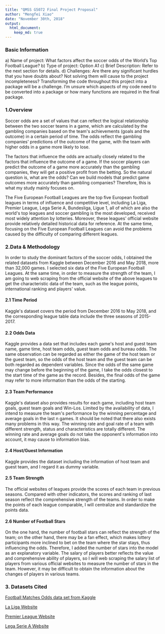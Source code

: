 ```yaml
---
title: "QMSS G5072 Final Project Proposal"
author: "Mengfei Xiao"
date: "November 30th, 2018"
output: 
  html_document:
    keep_md: true
---
```




### Basic Information
a) Name of project: What factors affect the soccer odds of the World’s Top Football League?
b) Type of project: Option A1
c) Brief Description: Refer to the next section for details.
d) Challenges: 
Are there any significant hurdles that you have doubts about? 
Not solving them will cause to the project incompleteness? 
Transforming the code throughout this project into a package will be a challenge. 
I’m unsure which aspects of my code need to be converted into a package or how many functions are required in the final package. 



### 1.Overview
Soccer odds are a set of values that can reflect the logical relationship between the two soccer teams in a game, which are calculated by the gambling companies based on the team's achievements (goals and the outcome) in a certain period of time. The odds reflect the gambling companies' predictions of the outcome of the game, with the team with higher odds in a game more likely to lose.

The factors that influence the odds are actually closely related to the factors that influence the outcome of a game. If the soccer players can predict the outcome of a game more accurately than the gambling companies, they will get a positive profit from the betting. So the natural question is, what are the odds? Can we build models that predict game outcomes more accurately than gambling companies? Therefore, this is what my study mainly focuses on.

The Five European Football Leagues are the top five European football leagues in terms of influence and competitive level, including La Liga, Premier League, Lega Serie A, Bundesliga, Ligue 1, all of which are also the world's top leagues and soccer gambling is the most developed, received most widely attention by lotteries. Moreover, these leagues' official website provide relatively detailed historical data for reference. At the same time, focusing on the Five European Football Leagues can avoid the problems caused by the difficulty of comparing different leagues.



### 2.Data & Methodology
In order to study the dominant factors of the soccer odds, I obtained the related datasets from Kaggle between December 2016 and May 2018, more than 32,000 games. I selected six data of the Five European Football Leagues. At the same time, in order to measure the strength of the team, I am going to web scraping from the official website of the above leagues to get the characteristic data of the team, such as the league points, international ranking and players' value.

#### 2.1 Time Period
Kaggle's dataset covers the period from December 2016 to May 2018, and the corresponding league table data include the three seasons of 2015-2017.


#### 2.2 Odds Data
Kaggle provides a data set that includes each game's host and guest team name, game time, host team odds, guest team odds and bureau odds. The same observation can be regarded as either the game of the host team or the guest team, so the odds of the host team and the guest team can be both regarded as dependent variables. Since the odds of the same game may change before the beginning of the game, I take the odds closest to the start time of the game as the record. Besides, the final odds of the game may refer to more information than the odds of the starting.


#### 2.3 Team Performance
Kaggle's dataset also provides results for each game, including host team goals, guest team goals and Win-Los. Limited by the availability of data, I intend to measure the team's performance by the winning percentage and average goals in the last n games. It should be noted that there also exists many problems in this way. The winning rate and goal rate of a team with different strength, status and characteristics are totally different. The winning rate and average goals do not take the opponent's information into account, it may cause to information bias.


#### 2.4 Host/Guest Information
Kaggle provides the dataset including the information of host team and guest team, and I regard it as dummy variable.


#### 2.5 Team Strength
The official websites of leagues provide the scores of each team in previous seasons. Compared with other indicators, the scores and ranking of last season reflect the comprehensive strength of the teams. In order to make the points of each league comparable, I will centralize and standardize the points data.


#### 2.6 Number of Football Stars
On the one hand, the number of football stars can reflect the strength of the team; on the other hand, there may be a fan effect, which makes lottery participants more inclined to bet on the team where the star stays, thus influencing the odds. Therefore, I added the number of stars into the model as an explanatory variable. The salary of players better reflects the value and comprehensive ability of players, so I will web scraping the salary list of players from various official websites to measure the number of stars in the team. However, it may be difficult to obtain the information about the changes of players in various teams.



### 3. Datasets Cited
[Football Matches Odds data set from Kaggle](https://www.kaggle.com/eladsil/football-games-odds)

[La Liga Website](https://www.laliga.es/)

[Premier League Website](https://www.premierleague.com/)

[Lega Serie A Website](http://www.legaseriea.it/it)




